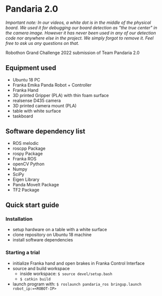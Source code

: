 # Pandaria 2.0
_Important note: In our videos, a white dot is in the middle of the physical board. We used it for debugging our board detection as "the true center" in the camera image. However it has never been used in any of our detection code nor anywhere else in the project. We simply forgot to remove it. Feel free to ask us any questions on that._

Robothon Grand Challenge 2022 submission of Team Pandaria 2.0

## Equipment used
- Ubuntu 18 PC
- Franka Emika Panda Robot + Controller
- Franka Hand
- 3D printed Gripper (PLA) with thin foam surface
- realsense D435 camera
- 3D printed camera mount (PLA)
- table with white surface
- taskboard

## Software dependency list
- ROS melodic
- roscpp Package
- rospy Package
- Franka ROS
- openCV Python
- Numpy
- SciPy
- Eigen Library
- Panda MoveIt Package
- TF2 Package

## Quick start guide
### Installation
- setup hardware on a table with a white surface
- clone repository on Ubuntu 18 machine
- install software dependencies

### Starting a trial
- initialize Franka hand and open brakes in Franka Control Interface
- source and build workspace
  - inside workspace: `$ source devel/setup.bash`
  - `$ catkin build`
- launch program with: `$ roslaunch pandaria_ros bringup.launch robot_ip:=<ROBOT-IP>`
